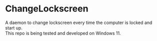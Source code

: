 # ChangeLockscreen

A daemon to change lockscreen every time the computer is locked and start up.  
This repo is being tested and developed on Windows 11.